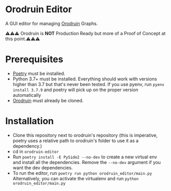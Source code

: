 # Orodruin Editor
A GUI editor for managing [Orodruin](https://github.com/HolisticCoders/orodruin) Graphs.

⚠⚠⚠ Orodruin is **NOT** Production Ready but more of a Proof of Concept at this point.⚠⚠⚠

# Prerequisites
- [Poetry](https://python-poetry.org/) must be installed.
- Python 3.7+ must be installed.
    Everything should work with versions higher than 3.7 but that's never been tested.
    If you use pyenv, run `pyenv install 3.7.9` and poetry will pick up on the proper version automatically
- [Orodruin](https://github.com/HolisticCoders/orodruin) must already be cloned.

# Installation
- Clone this repository next to orodruin's repository (this is imperative, poetry uses a relative path to orodruin's folder to use it as a dependency.)
- cd in `orodruin-editor` 
- Run `poetry install -E PySide2 --no-dev` to create a new virtual env and install all the dependencies.
    Remove the `--no-dev` argument if you want the dev dependencies.
- To run the editor, run `poetry run python orodruin_editor/main.py`
    Alternatively, you can activate the virtualenv and run `python orodruin_editor/main.py`

